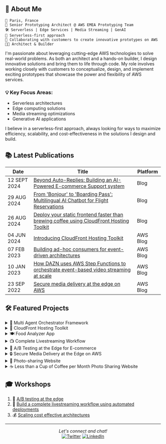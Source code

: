 ## 🚀 About Me

```
📍 Paris, France
💼 Senior Prototyping Architect @ AWS EMEA Prototyping Team
🛠️ Serverless | Edge Services | Media Streaming | GenAI
🎯 Serverless-first approach
🔭 Collaborating with customers to create innovative prototypes on AWS
👨‍💻 Architect & Builder
```

I'm passionate about leveraging cutting-edge AWS technologies to solve real-world problems. As both an architect and a hands-on builder, I design innovative solutions and bring them to life through code. My role involves working closely with customers to conceptualize, design, and implement exciting prototypes that showcase the power and flexibility of AWS services.

### 💡 Key Focus Areas:
- Serverless architectures
- Edge computing solutions
- Media streaming optimizations
- Generative AI applications

I believe in a serverless-first approach, always looking for ways to maximize efficiency, scalability, and cost-effectiveness in the solutions I design and build.

## 📚 Latest Publications

| Date | Title | Platform |
|------|-------|----------|
| 12 SEPT 2024 | [Beyond Auto-Replies: Building an AI-Powered E-commerce Support system]([https://community.aws/content/2l4HvcWk7sbm6F4hiJqnXXNHYKj/deploy-your-static-frontend-faster-than-brewing-coffee-using-cloudfront-hosting-toolkit](https://community.aws/content/2lq6cYYwTYGc7S3Zmz28xZoQNQj/beyond-auto-replies-building-an-ai-powered-e-commerce-support-system))  | Blog |
| 29 AUG 2024 | [From 'Bonjour' to 'Boarding Pass': Multilingual AI Chatbot for Flight Reservations](https://community.aws/content/2l4HvcWk7sbm6F4hiJqnXXNHYKj/deploy-your-static-frontend-faster-than-brewing-coffee-using-cloudfront-hosting-toolkit)  | Blog |
| 26 AUG 2024 | [Deploy your static frontend faster than brewing coffee using CloudFront Hosting Toolkit](https://aws.amazon.com/blogs/networking-and-content-delivery/introducing-cloudfront-hosting-toolkit/) | Blog |
| 04 JUN 2024 | [Introducing CloudFront Hosting Toolkit](https://aws.amazon.com/blogs/networking-and-content-delivery/introducing-cloudfront-hosting-toolkit/) | AWS Blog |
| 07 FEB 2023 | [Building ad-hoc consumers for event-driven architectures](https://aws.amazon.com/blogs/compute/building-ad-hoc-consumers-for-event-driven-architectures/) | AWS Blog |
| 10 JAN 2023 | [How DAZN uses AWS Step Functions to orchestrate event-based video streaming at scale](https://aws.amazon.com/blogs/media/how-dazn-uses-aws-step-functions-to-orchestrate-event-based-video-streaming-at-scale/) | AWS Blog |
| 23 SEP 2022 | [Secure media delivery at the edge on AWS](https://aws.amazon.com/blogs/media/secure-media-delivery-at-the-edge-on-amazon-web-services/) | AWS Blog |

## 🛠️ Featured Projects

<details>
<summary>🤖 Multi Agent Orchestrator Framework</summary>

Flexible and powerful framework for managing multiple AI agents and handling complex conversations.
- 📂 [GitHub](https://github.com/awslabs/multi-agent-orchestrator)
- 📦 [NPM](https://www.npmjs.com/package/multi-agent-orchestrator)
- 🐍 [PyPI](https://pypi.org/project/multi-agent-orchestrator/)
</details>

<details>
<summary>🚀 CloudFront Hosting Toolkit</summary>

Open source command line tool to help developers deploy fast and secure frontends in the cloud.
- 📂 [GitHub](https://github.com/awslabs/cloudfront-hosting-toolkit)
- 📦 [NPM](https://www.npmjs.com/package/@aws/cloudfront-hosting-toolkit)
</details>

<details>
<summary>🍽️ Food Analyzer App</summary>

Personalized GenAI nutritional webapp for your shopping and cooking recipes.
- 📂 [GitHub](https://github.com/aws-samples/serverless-genai-food-analyzer-app)
</details>

<details>
<summary>📺 Complete Livestreaming Workflow</summary>

Learn how to deploy video workflows on AWS Elemental Media Services with CI/CD.
- 📂 [GitHub](https://github.com/aws-samples/cicd-mediaservices-workshop)
</details>

<details>
<summary>🔀 A/B Testing at the Edge for E-commerce</summary>

Implement an A/B testing solution for an e-commerce website.
- 📂 [GitHub](https://github.com/aws-samples/ab-testing-at-edge)
</details>

<details>
<summary>🔒 Secure Media Delivery at the Edge on AWS</summary>

Protect your premium video content delivered through Amazon CloudFront from unauthorized access.
- 📂 [GitHub](https://github.com/aws-solutions/secure-media-delivery-at-the-edge-on-aws)
</details>

<details>
<summary>📸 Photo-sharing Website</summary>

Static pre-rendered photo-sharing website to share your pictures publicly without servers.
- 📂 [GitHub](https://github.com/cornelcroi/photo-sharing-website)
</details>

<details>
<summary>☕ Less than a Cup of Coffee per Month Photo Sharing Website</summary>

- 🌐 [Project Page](https://manbehindlens.com/how_is_made.html)
</details>

## 🎓 Workshops

1. 🔬 [A/B testing at the edge](https://catalog.us-east-1.prod.workshops.aws/workshops/e507820e-bd46-421f-b417-107cd608a3b2/en-US)
2. 🎥 [Build a complete livestreaming workflow using automated deployments](https://catalog.us-east-1.prod.workshops.aws/workshops/b520360a-46d4-470e-a34f-c6cf4a73f674/en-US)
3. 💰 [Scaling cost effective architectures](https://catalog.us-east-1.prod.workshops.aws/workshops/f238037c-8f0b-446e-9c15-ebcc4908901a/en-US)

---

<p align="center">
  <i>Let's connect and chat!</i>
  <br>
  <a href="https://twitter.com/cornel_croi" target="_blank"><img src="https://img.shields.io/badge/-Twitter-1DA1F2?style=flat-square&logo=Twitter&logoColor=white" alt="Twitter"></a>
  <a href="https://www.linkedin.com/in/corneliucroitoru" target="_blank"><img src="https://img.shields.io/badge/-LinkedIn-0077B5?style=flat-square&logo=Linkedin&logoColor=white" alt="LinkedIn"></a>

</p>
